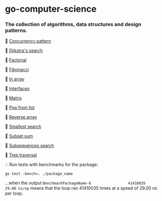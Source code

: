 # go-computer-science

### The collection of algorithms, data structures and design patterns.

📌 [Concurrency pattern](concurrency/concurrency.go)

📌 [Dijkstra's search](dijkstra_search/dijkstra_search.go)

📌 [Factorial](factorial/factorial.go)

📌 [Fibonacci](fibonacci/fibonacci.go)

📌 [In array](in_array/in_array.go)

📌 [Interfaces](interfaces/interfaces.go)

📌 [Matrix](matrix/matrix.go)

📌 [Pop from list](list_pop/list_pop.go)

📌 [Reverse array](reverse_array/reverse_array.go)

📌 [Smallest search](smallest_search/smallest_search.go)

📌 [Subset sum](subset_sum/subset_sum.go)

📌 [Subsequences search](subsequences_search/subsequences_search.go)

📌 [Tree traversal](tree_traversal/tree_traversal.go)

💡 Run tests with benchmarks for the package:
```
go test -bench=. ./package_name
```
...when the output `BenchmarkPackageName-8                 41410035                29.00 ns/op` 
means that the loop ran 41410035 times at a speed of 29.00 ns per loop.
